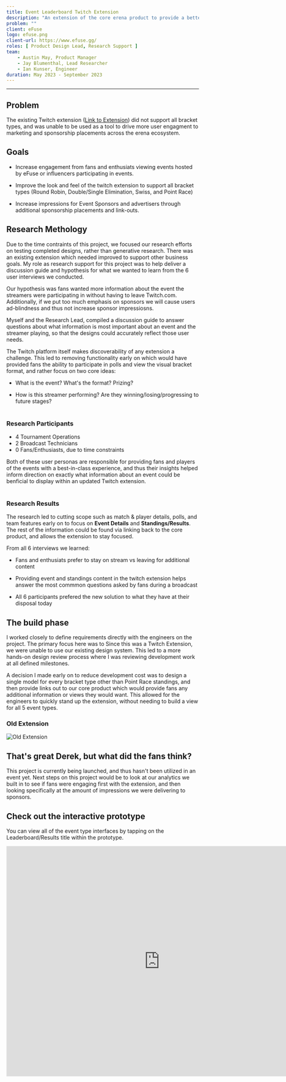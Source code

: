```yaml
---
title: Event Leaderboard Twitch Extension
description: "An extension of the core erena product to provide a better esports fan expereince, by bringing the content directly to the streams people are watching."
problem: ""
client: eFuse
logo: efuse.png
client-url: https://www.efuse.gg/
roles: [ Product Design Lead, Research Support ]
team:
    - Austin May, Product Manager
    - Jay Blumenthal, Lead Researcher
    - Ian Kunser, Engineer
duration: May 2023 - September 2023
---
```


---
<section>

## Problem
The existing Twitch extension ([Link to Extension](https://dashboard.twitch.tv/extensions/7n05t3351hle0tx07a4uejyjmk8aay-1.4.6)) did not support all bracket types, and was unable to be used as a tool to drive more user engagment to marketing and sponsorship placements across the erena ecosystem. 
</section>
<section>

## Goals
- Increase engagement from fans and enthusiats viewing events hosted by eFuse or influencers participating in events. 

- Improve the look and feel of the twitch extension to support all bracket types (Round Robin, Double/Single Elimination, Swiss, and Point Race)

- Increase impressions for Event Sponsors and advertisers through additional sponsorship placements and link-outs. 
</section>
<section>

## Research Methology
Due to the time contraints of this project, we focused our research efforts on testing completed designs, rather than generative research. There was an existing extension which needed improved to support other business goals. My role as research support for this project was to help deliver a discussion guide and hypothesis for what we wanted to learn from the 6 user interviews we conducted. 

Our hypothesis was fans wanted more information about the event the streamers were participating in without having to leave Twitch.com. Additionally, if we put too much emphasis on sponsors we will cause users ad-blindness and thus not increase sponsor impressiosns.

Myself and the Research Lead, compiled a discussion guide to answer questions about what information is most important about an event and the streamer playing, so that the designs could accurately reflect those user needs. 

The Twitch platform itself makes discoverability of any extension a challenge. This led to removing functionality early on which would have provided fans the ability to participate in polls and view the visual bracket format, and rather focus on two core ideas: 
- What is the event? What's the format? Prizing?

- How is this streamer performing? Are they winning/losing/progressing to future stages?
<br><br>

### Research Participants
- 4 Tournament Operations
- 2 Broadcast Technicians
- 0 Fans/Enthusiasts, due to time constraints

Both of these user personas are responsible for providing fans and players of the events with a best-in-class experience, and thus their insights helped inform direction on exactly what information about an event could be benficial to display within an updated Twitch extension.
<br><br>

### Research Results
The research led to cutting scope such as match & player details, polls, and team features early on to focus on **Event Details** and **Standings/Results**. The rest of the information could be found via linking back to the core product, and allows the extension to stay focused.

From all 6 interviews we learned:
- Fans and enthusiats prefer to stay on stream vs leaving for additional content

- Providing event and standings content in the twitch extension helps answer the most commmon questions asked by fans during a broadcast

- All 6 participants prefered the new solution to what they have at their disposal today
</section>
<section>

## The build phase
I worked closely to define requirements directly with the engineers on the project. The primary focus here was to  Since this was a Twitch Extension, we were unable to use our existing design system. This led to a more hands-on design review process where I was reviewing development work at all defined milestones. 

A decision I made early on to reduce development cost was to design a single model for every bracket type other than Point Race standings, and then provide links out to our core product which would provide fans any additional information or views they would want. This allowed for the engineers to quickly stand up the extension, without needing to build a view for all 5 event types.
</section>
<section>

### Old Extension
![Old Extension](/assets/projects/efuse/old-extension.png)
</section>
<section>

## That's great Derek, but what did the fans think?
This project is currently being launched, and thus hasn't been utilized in an event yet. Next steps on this project would be to look at our analytics we built in to see if fans were engaging first with the extension, and then looking specifically at the amount of impressions we were delivering to sponsors.
</section>
<section>

## Check out the interactive prototype
You can view all of the event type interfaces by tapping on the Leaderboard/Results title within the prototype.
<iframe style="border: 1px solid rgba(0, 0, 0, 0.1);" width="800" height="600" src="https://www.figma.com/embed?embed_host=share&url=https%3A%2F%2Fwww.figma.com%2Fproto%2FmauJERpc2w2i6EteeTsLd0%2FTwitch-Extension%3Fpage-id%3D226%253A143151%26type%3Ddesign%26node-id%3D226-157507%26viewport%3D401%252C-120%252C0.05%26t%3Dx4POUBsirglu2NmA-1%26scaling%3Dmin-zoom%26starting-point-node-id%3D226%253A157507%26mode%3Ddesign" allowfullscreen></iframe>
</section>